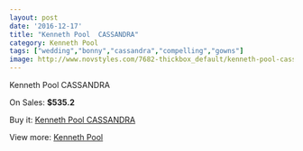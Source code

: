 ```yaml
---
layout: post
date: '2016-12-17'
title: "Kenneth Pool  CASSANDRA"
category: Kenneth Pool
tags: ["wedding","bonny","cassandra","compelling","gowns"]
image: http://www.novstyles.com/7682-thickbox_default/kenneth-pool-cassandra.jpg
---
```

Kenneth Pool  CASSANDRA

On Sales: **$535.2**
<a href="https://www.novstyles.com/en/kenneth-pool/5325-kenneth-pool-cassandra.html"><amp-img layout="responsive" width="600" height="600" src="//www.novstyles.com/7682-thickbox_default/kenneth-pool-cassandra.jpg" alt="Kenneth Pool  CASSANDRA 0" /></a>

Buy it: [Kenneth Pool  CASSANDRA](https://www.novstyles.com/en/kenneth-pool/5325-kenneth-pool-cassandra.html "Kenneth Pool  CASSANDRA")

View more: [Kenneth Pool](https://www.novstyles.com/en/35-kenneth-pool "Kenneth Pool")